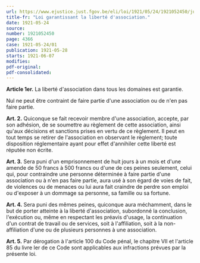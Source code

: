 ```yaml
---
url: https://www.ejustice.just.fgov.be/eli/loi/1921/05/24/1921052450/justel
title-fr: "Loi garantissant la liberté d'association."
date: 1921-05-24
source:
number: 1921052450
page: 4366
case: 1921-05-24/01
publication: 1921-05-28
starts: 1921-06-07
modifies:
pdf-original:
pdf-consolidated:
---
```


**Article 1er.** La liberté d'association dans tous les domaines est garantie.

Nul ne peut être contraint de faire partie d'une association ou de n'en pas faire partie.

**Art. 2.** Quiconque se fait recevoir membre d'une association, accepte, par son adhésion, de se soumettre au règlement de cette association, ainsi qu'aux décisions et sanctions prises en vertu de ce règlement. Il peut en tout temps se retirer de l'association en observant le règlement; toute disposition réglementaire ayant pour effet d'annihiler cette liberté est réputée non écrite.

**Art. 3.** Sera puni d'un emprisonnement de huit jours à un mois et d'une amende de 50 francs à 500 francs ou d'une de ces peines seulement, celui qui, pour contraindre une personne déterminée à faire partie d'une association ou à n'en pas faire partie, aura usé à son égard de voies de fait, de violences ou de menaces ou lui aura fait craindre de perdre son emploi ou d'exposer à un dommage sa personne, sa famille ou sa fortune.

**Art. 4.** Sera puni des mêmes peines, quiconque aura méchamment, dans le but de porter atteinte à la liberté d'association, subordonné la conclusion, l'exécution ou, même en respectant les préavis d'usage, la continuation d'un contrat de travail ou de services, soit à l'affiliation, soit à la non-affiliation d'une ou de plusieurs personnes à une association.

**Art. 5.** Par dérogation à l'article 100 du Code pénal, le chapitre VII et l'article 85 du livre Ier de ce Code sont applicables aux infractions prévues par la présente loi.
